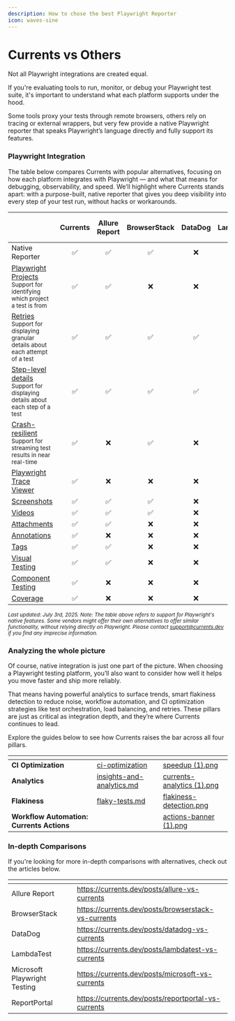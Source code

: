 ```yaml
---
description: How to chose the best Playwright Reporter
icon: waves-sine
---
```


# Currents vs Others

Not all Playwright integrations are created equal.

If you're evaluating tools to run, monitor, or debug your Playwright test suite, it's important to understand what each platform supports under the hood.&#x20;

Some tools proxy your tests through remote browsers, others rely on tracing or external wrappers, but very few provide a native Playwright reporter that speaks Playwright’s language directly and fully support its features.

### Playwright Integration

The table below compares Currents with popular alternatives, focusing on how each platform integrates with Playwright — and what that means for debugging, observability, and speed. We’ll highlight where Currents stands apart: with a purpose-built, native reporter that gives you deep visibility into every step of your test run, without hacks or workarounds.

<table><thead><tr><th width="206"></th><th align="center">Currents</th><th align="center">Allure Report</th><th align="center">BrowserStack</th><th align="center">DataDog</th><th align="center">LambdaTest</th><th align="center">Microsoft Playwright Testing</th><th align="center">ReportPortal</th></tr></thead><tbody><tr><td>Native Reporter</td><td align="center">✅</td><td align="center">✅</td><td align="center">✅</td><td align="center">❌</td><td align="center">❌</td><td align="center">✅</td><td align="center">✅</td></tr><tr><td><a href="https://playwright.dev/docs/test-projects">Playwright Projects</a><br><sub>Support for identifying which project a test is from</sub></td><td align="center">✅</td><td align="center">✅</td><td align="center">❌</td><td align="center">❌</td><td align="center">❌</td><td align="center">✅</td><td align="center">❌</td></tr><tr><td><a href="https://playwright.dev/docs/test-retries">Retries</a><br><sub>Support for displaying granular details about each attempt of a test</sub></td><td align="center">✅</td><td align="center">✅</td><td align="center">✅</td><td align="center">✅</td><td align="center">❌</td><td align="center">✅</td><td align="center">✅</td></tr><tr><td><a href="../../guides/parallelization-guide/step-level-reporting.md">Step-level details</a><br><sub>Support for displaying details about each step of a test</sub></td><td align="center">✅</td><td align="center">✅</td><td align="center">✅</td><td align="center">✅</td><td align="center">❌</td><td align="center">✅</td><td align="center">❌</td></tr><tr><td><a href="../../guides/parallelization-guide/step-level-reporting.md">Crash-resilient</a><br><sub>Support for streaming test results in near real-time</sub></td><td align="center">✅</td><td align="center">❌</td><td align="center">✅</td><td align="center">❌</td><td align="center">❌</td><td align="center">✅</td><td align="center">❌</td></tr><tr><td><a href="https://playwright.dev/docs/trace-viewer">Playwright Trace Viewer</a></td><td align="center">✅</td><td align="center">❌</td><td align="center">❌</td><td align="center">❌</td><td align="center">❌</td><td align="center">✅</td><td align="center">❌</td></tr><tr><td><a href="https://playwright.dev/docs/screenshots">Screenshots</a></td><td align="center">✅</td><td align="center">✅</td><td align="center">✅</td><td align="center">❌</td><td align="center">✅</td><td align="center">✅</td><td align="center">✅</td></tr><tr><td><a href="https://playwright.dev/docs/videos">Videos</a></td><td align="center">✅</td><td align="center">✅</td><td align="center">✅</td><td align="center">❌</td><td align="center">✅</td><td align="center">✅</td><td align="center">✅</td></tr><tr><td><a href="https://playwright.dev/docs/api/class-testinfo#test-info-attachments">Attachments</a></td><td align="center">✅</td><td align="center">✅</td><td align="center">❌</td><td align="center">❌</td><td align="center">❌</td><td align="center">✅</td><td align="center">✅</td></tr><tr><td><a href="../../guides/playwright-annotations.md">Annotations</a></td><td align="center">✅</td><td align="center">❌</td><td align="center">❌</td><td align="center">❌</td><td align="center">❌</td><td align="center">✅</td><td align="center">❌</td></tr><tr><td><a href="../../guides/playwright-tags.md">Tags</a></td><td align="center">✅</td><td align="center">✅</td><td align="center">❌</td><td align="center">❌</td><td align="center">❌</td><td align="center">✅</td><td align="center">❌</td></tr><tr><td><a href="../../guides/playwright-visual-testing.md">Visual Testing</a></td><td align="center">✅</td><td align="center">✅</td><td align="center">❌</td><td align="center">❌</td><td align="center">❌</td><td align="center">✅</td><td align="center">❌</td></tr><tr><td><a href="../../guides/playwright-component-testing.md">Component Testing</a></td><td align="center">✅</td><td align="center">❌</td><td align="center">❌</td><td align="center">❌</td><td align="center">❌</td><td align="center">❌</td><td align="center">❌</td></tr><tr><td><a href="../../guides/coverage/">Coverage</a></td><td align="center">✅</td><td align="center">❌</td><td align="center">❌</td><td align="center">❌</td><td align="center">❌</td><td align="center">❌</td><td align="center">❌</td></tr></tbody></table>

<sub>_Last updated: July 3rd, 2025. Note: The table above refers to support for Playwright's native features. Some vendors might offer their own alternatives to offer similar functionality, without relying directly on Playwright. Please contact support@currents.dev if you find any imprecise information._</sub>&#x20;

### Analyzing the whole picture

Of course, native integration is just one part of the picture. When choosing a Playwright testing platform, you’ll also want to consider how well it helps you move faster and ship more reliably.&#x20;

That means having powerful analytics to surface trends, smart flakiness detection to reduce noise, workflow automation, and CI optimization strategies like test orchestration, load balancing, and retries. These pillars are just as critical as integration depth, and they’re where Currents continues to lead.

Explore the guides below to see how Currents raises the bar across all four pillars.

<table data-card-size="large" data-view="cards"><thead><tr><th></th><th data-hidden data-card-target data-type="content-ref"></th><th data-hidden data-card-cover data-type="files"></th></tr></thead><tbody><tr><td><strong>CI Optimization</strong></td><td><a href="../../guides/ci-optimization/">ci-optimization</a></td><td><a href="../../.gitbook/assets/speedup (1).png">speedup (1).png</a></td></tr><tr><td><strong>Analytics</strong></td><td><a href="../../dashboard/insights-and-analytics.md">insights-and-analytics.md</a></td><td><a href="../../.gitbook/assets/currents-analytics (1).png">currents-analytics (1).png</a></td></tr><tr><td><strong>Flakiness</strong></td><td><a href="../../dashboard/tests/flaky-tests.md">flaky-tests.md</a></td><td><a href="../../.gitbook/assets/flakiness-detection.png">flakiness-detection.png</a></td></tr><tr><td><strong>Workflow Automation: Currents Actions</strong></td><td></td><td><a href="../../.gitbook/assets/actions-banner (1).png">actions-banner (1).png</a></td></tr></tbody></table>

### In-depth Comparisons

If you're looking for more in-depth comparisons with alternatives, check out the articles below.

<table data-view="cards"><thead><tr><th></th><th data-hidden data-card-target data-type="content-ref"></th></tr></thead><tbody><tr><td>Allure Report</td><td><a href="https://currents.dev/posts/allure-vs-currents">https://currents.dev/posts/allure-vs-currents</a></td></tr><tr><td>BrowserStack</td><td><a href="https://currents.dev/posts/browserstack-vs-currents">https://currents.dev/posts/browserstack-vs-currents</a></td></tr><tr><td>DataDog</td><td><a href="https://currents.dev/posts/datadog-vs-currents">https://currents.dev/posts/datadog-vs-currents</a></td></tr><tr><td>LambdaTest</td><td><a href="https://currents.dev/posts/lambdatest-vs-currents">https://currents.dev/posts/lambdatest-vs-currents</a></td></tr><tr><td>Microsoft Playwright Testing</td><td><a href="https://currents.dev/posts/microsoft-vs-currents">https://currents.dev/posts/microsoft-vs-currents</a></td></tr><tr><td>ReportPortal</td><td><a href="https://currents.dev/posts/reportportal-vs-currents">https://currents.dev/posts/reportportal-vs-currents</a></td></tr></tbody></table>







